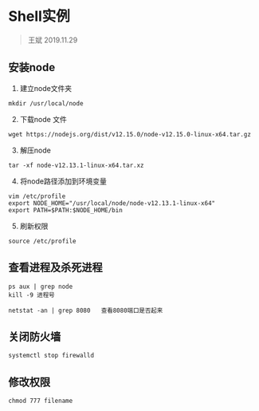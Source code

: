# Shell实例

> 王斌 2019.11.29

## 安装node

1. 建立node文件夹 

```shell
mkdir /usr/local/node
```

2. 下载node 文件

```shell
wget https://nodejs.org/dist/v12.15.0/node-v12.15.0-linux-x64.tar.gz
```

3. 解压node 

```shell
tar -xf node-v12.13.1-linux-x64.tar.xz
```

4. 将node路径添加到环境变量

```shell
vim /etc/profile
export NODE_HOME="/usr/local/node/node-v12.13.1-linux-x64"
export PATH=$PATH:$NODE_HOME/bin
```

5. 刷新权限 

```shell
source /etc/profile
```

## 查看进程及杀死进程

```shell
ps aux | grep node
kill -9 进程号

netstat -an | grep 8080   查看8080端口是否起来
```

## 关闭防火墙

```shell
systemctl stop firewalld
```

## 修改权限

```shell
chmod 777 filename
```

